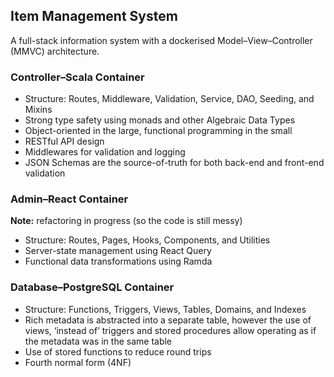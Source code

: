 ## Item Management System

A full-stack information system with a dockerised <!-- Model&ndash; -->Model&ndash;View&ndash;Controller (MMVC) architecture.

### Controller&ndash;Scala Container

* Structure: Routes, Middleware, Validation, Service, DAO, Seeding, and Mixins
* Strong type safety using monads and other Algebraic Data Types
* Object-oriented in the large, functional programming in the small
* RESTful API design
* Middlewares for validation and logging
* JSON Schemas are the source-of-truth for both back-end and front-end validation

### Admin&ndash;React Container

**Note:** refactoring in progress (so the code is still messy)

* Structure: Routes, Pages, Hooks, Components, and Utilities
* Server-state management using React Query
* Functional data transformations using Ramda

### Database&ndash;PostgreSQL Container

* Structure: Functions, Triggers, Views, Tables, Domains, and Indexes
* Rich metadata is abstracted into a separate table, however the use of views, ‘instead of’ triggers and stored procedures allow operating as if the metadata was in the same table <!-- TODO: edit -->
* Use of stored functions to reduce round trips <!-- TODO: edit -->
* Fourth normal form (4NF)

<!-- ### Session&ndash;Redis Container -->
<!--  -->
<!-- * Stores user-login sessions -->
